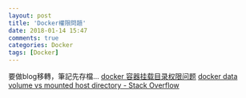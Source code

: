 ```yaml
---
layout: post
title: 'Docker權限問題'
date: 2018-01-14 15:47
comments: true
categories: Docker
tags: [Docker]
---
```

要做blog移轉，筆記先存檔...
[docker 容器挂载目录权限问题](http://www.jdkhome.com/article/docker-%E5%AE%B9%E5%99%A8%E6%8C%82%E8%BD%BD%E7%9B%AE%E5%BD%95%E6%9D%83%E9%99%90%E9%97%AE%E9%A2%98)
[docker data volume vs mounted host directory - Stack Overflow](https://stackoverflow.com/questions/34357252/docker-data-volume-vs-mounted-host-directory)
